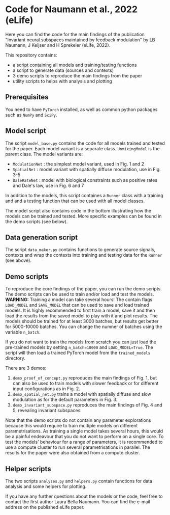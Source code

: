 # Code for Naumann et al., 2022 (eLife)

Here you can find the code for the main findings of the publication "Invariant neural subspaces maintained by feedback modulation" by LB Naumann, J Keijser and H Sprekeler (eLife, 2022).

This repository contains:
* a script containing all models and training/testing functions
* a script to generate data (sources and contexts)
* 3 demo scripts to reproduce the main findings from the paper
* utility scripts to helps with analysis and plotting

## Prerequisites
You need to have `PyTorch` installed, as well as common python packages such as `NumPy` and `SciPy`.

## Model script
The script `model_base.py` contains the code for all models trained and tested for the paper. Each model variant is a separate class.
`UnmixingModel` is the parent class. The model variants are:
* `ModulationNet` : the simplest model variant, used in Fig. 1 and 2
* `SpatialNet` : model variant with spatially diffuse modulation, use in Fig. 3-5
* `DaleRateNet` : model with biological constraints such as positive rates and Dale's law, use in Fig. 6 and 7

In addition to the models, this script containes a `Runner` class with a training and and a testing function that can be used with all model classes.

The model script also contains code in the bottom illustrating how the models can be trained and tested. More specific examples can be found in the demo scripts (see below).

## Data generation script
The script `data_maker.py` contains functions to generate source signals, contexts and wrap the contexts into training and testing data for the `Runner` (see above).

## Demo scripts

To reproduce the core findings of the paper, you can run the demo scripts. The demo scripts can be used to train and/or load and test the models.
**WARNING:** Training a model can take several hours!
The contain flags `LOAD_MODEL` and `SAVE_MODEL` that can be used to save and load trained models.
It is highly recommended to first train a model, save it and then load the results from the saved model to play with it and plot results.
The models should be trained for at least 3000 batches, but results get better for 5000-10000 batches.
You can change the numner of batches using the variable `n_batch`.

If you do not want to train the models from scratch you can just load the pre-trained models by setting `n_batch=10000` and `LOAD_MODEL=True`.
The script will then load a trained PyTorch model from the `trained_models` directory.

There are 3 demos:

1. `demo_proof_of_concept.py` reproduces the main findings of Fig. 1, but can also be used to train models with slower feedback or for different input configurations as in Fig. 2.
2. `demo_spatial_net.py` trains a model with spatially diffuse and slow modulation as for the default parameters in Fig. 3.
3. `demo_invariant_subspace.py` reproduces the main findings of Fig. 4 and 5, revealing invariant subspaces.

Note that the demo scripts do not contain any parameter explorations because this would require to train multiple models on different parametrisations.
As training a single model takes several hours, this would be a painful endeavour that you do not want to perform on a single core.
To test the models' behaviour for a range of parameters, it is recommended to use a compute cluster to run several parametrisations in parallel.
The results for the paper were also obtained from a compute cluster.

## Helper scripts
The two scripts `analyses.py` and `helpers.py` contain functions for data analysis and some helpers for plotting.

If you have any further questions about the models or the code, feel free to contact the first author Laura Bella Naumann. You can find the e-mail address on the published eLife paper.
